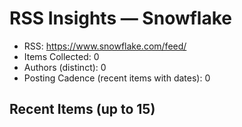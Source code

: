 # RSS Insights — Snowflake

- RSS: https://www.snowflake.com/feed/
- Items Collected: 0
- Authors (distinct): 0
- Posting Cadence (recent items with dates): 0

## Recent Items (up to 15)
